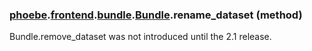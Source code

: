 ### [phoebe](phoebe.md).[frontend](phoebe.frontend.md).[bundle](phoebe.frontend.bundle.md).[Bundle](phoebe.frontend.bundle.Bundle.md).rename_dataset (method)

Bundle.remove_dataset was not introduced until the 2.1 release.
